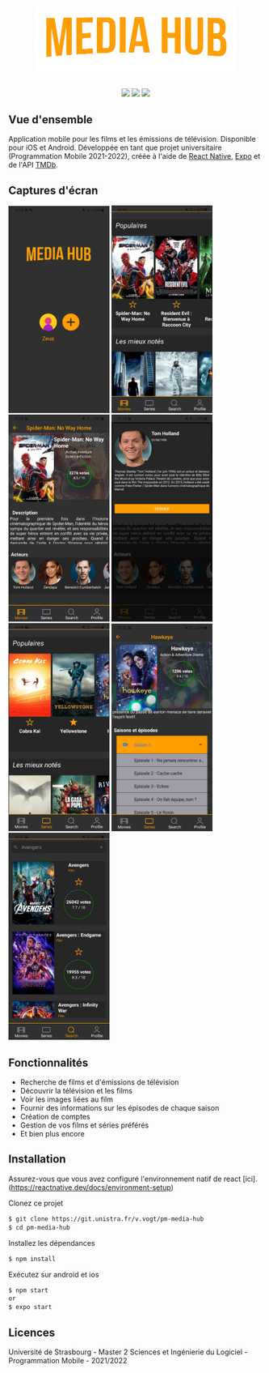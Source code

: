 <h1 width="100%" align="center">
  <img src="src/assets/mh_trans_crop.png" width="400"><br>
</h1>

<p align="center">
  <img src="https://img.shields.io/badge/react-17.01-green.svg" />
  <img src="https://img.shields.io/badge/react--native-0.64.3-blue.svg" />
  <img src="https://img.shields.io/badge/expo-43.0.2-critical.svg" />
</p>

## Vue d'ensemble

Application mobile pour les films et les émissions de télévision. Disponible pour iOS et Android.
Développée en tant que projet universitaire (Programmation Mobile 2021-2022), créée à l'aide de [React Native](https://reactnative.dev/), [Expo](https://expo.dev/) et de l'API [TMDb](https://www.themoviedb.org/).

## Captures d'écran

<img src="src/assets/screenshot/screen1.jpg" width="200" />
<img src="src/assets/screenshot/screen2.jpg" width="200" />
<img src="src/assets/screenshot/screen3.jpg" width="200" />
<img src="src/assets/screenshot/screen4.jpg" width="200" />
<img src="src/assets/screenshot/screen5.jpg" width="200" />
<img src="src/assets/screenshot/screen6.jpg" width="200" />
<img src="src/assets/screenshot/screen7.jpg" width="200" />

## Fonctionnalités

- Recherche de films et d'émissions de télévision
- Découvrir la télévision et les films
- Voir les images liées au film
- Fournir des informations sur les épisodes de chaque saison
- Création de comptes
- Gestion de vos films et séries préférés
- Et bien plus encore

## Installation

Assurez-vous que vous avez configuré l'environnement natif de react [ici].(https://reactnative.dev/docs/environment-setup)

Clonez ce projet

```sh
$ git clone https://git.unistra.fr/v.vogt/pm-media-hub
$ cd pm-media-hub
```

Installez les dépendances

```sh
$ npm install
```

Exécutez sur android et ios

```sh
$ npm start
or
$ expo start
```

## Licences

Université de Strasbourg - Master 2 Sciences et Ingénierie du Logiciel - Programmation Mobile - 2021/2022
